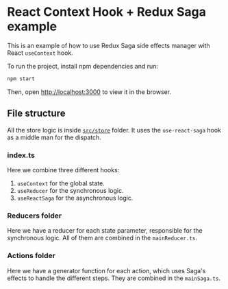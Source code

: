 # React Context Hook + Redux Saga example

This is an example of how to use Redux Saga side effects manager with React `useContext` hook.

To run the project, install npm dependencies and run:

```bash
npm start
```

Then, open [http://localhost:3000](http://localhost:3000) to view it in the browser.

## File structure

All the store logic is inside [`src/store`](https://github.com/nirougi/react-context-saga/tree/main/src/store) folder.
It uses the `use-react-saga` hook as a middle man for the dispatch.

### index.ts

Here we combine three different hooks:

1. `useContext` for the global state.
2. `useReducer` for the synchronous logic.
3. `useReactSaga` for the asynchronous logic.

### Reducers folder

Here we have a reducer for each state parameter, responsible for the synchronous logic.
All of them are combined in the `mainReducer.ts`.

### Actions folder

Here we have a generator function for each action, which uses Saga's effects to handle the different steps.
They are combined in the `mainSaga.ts`.
